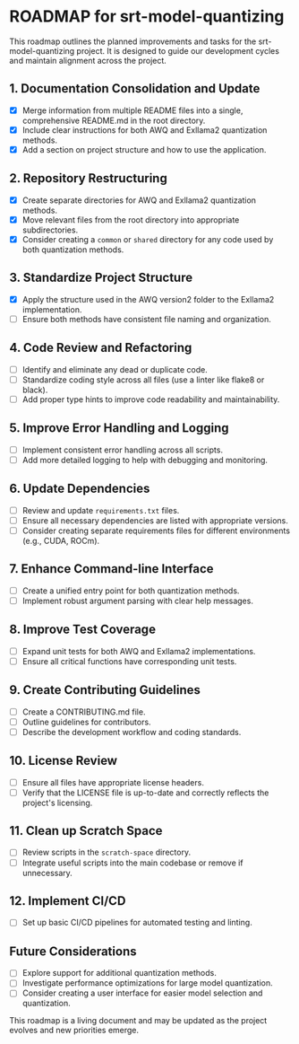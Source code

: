 # ROADMAP for srt-model-quantizing

This roadmap outlines the planned improvements and tasks for the srt-model-quantizing project. It is designed to guide our development cycles and maintain alignment across the project.

## 1. Documentation Consolidation and Update
- [x] Merge information from multiple README files into a single, comprehensive README.md in the root directory.
- [x] Include clear instructions for both AWQ and Exllama2 quantization methods.
- [x] Add a section on project structure and how to use the application.

## 2. Repository Restructuring
- [x] Create separate directories for AWQ and Exllama2 quantization methods.
- [x] Move relevant files from the root directory into appropriate subdirectories.
- [x] Consider creating a `common` or `shared` directory for any code used by both quantization methods.

## 3. Standardize Project Structure
- [x] Apply the structure used in the AWQ version2 folder to the Exllama2 implementation.
- [ ] Ensure both methods have consistent file naming and organization.

## 4. Code Review and Refactoring
- [ ] Identify and eliminate any dead or duplicate code.
- [ ] Standardize coding style across all files (use a linter like flake8 or black).
- [ ] Add proper type hints to improve code readability and maintainability.

## 5. Improve Error Handling and Logging
- [ ] Implement consistent error handling across all scripts.
- [ ] Add more detailed logging to help with debugging and monitoring.

## 6. Update Dependencies
- [ ] Review and update `requirements.txt` files.
- [ ] Ensure all necessary dependencies are listed with appropriate versions.
- [ ] Consider creating separate requirements files for different environments (e.g., CUDA, ROCm).

## 7. Enhance Command-line Interface
- [ ] Create a unified entry point for both quantization methods.
- [ ] Implement robust argument parsing with clear help messages.

## 8. Improve Test Coverage
- [ ] Expand unit tests for both AWQ and Exllama2 implementations.
- [ ] Ensure all critical functions have corresponding unit tests.

## 9. Create Contributing Guidelines
- [ ] Create a CONTRIBUTING.md file.
- [ ] Outline guidelines for contributors.
- [ ] Describe the development workflow and coding standards.

## 10. License Review
- [ ] Ensure all files have appropriate license headers.
- [ ] Verify that the LICENSE file is up-to-date and correctly reflects the project's licensing.

## 11. Clean up Scratch Space
- [ ] Review scripts in the `scratch-space` directory.
- [ ] Integrate useful scripts into the main codebase or remove if unnecessary.

## 12. Implement CI/CD
- [ ] Set up basic CI/CD pipelines for automated testing and linting.

## Future Considerations
- [ ] Explore support for additional quantization methods.
- [ ] Investigate performance optimizations for large model quantization.
- [ ] Consider creating a user interface for easier model selection and quantization.

This roadmap is a living document and may be updated as the project evolves and new priorities emerge.